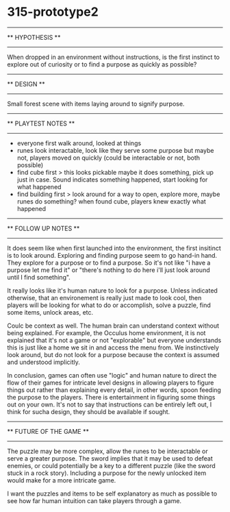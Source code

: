 # 315-prototype2

**********************
**    HYPOTHESIS    **
**********************
When dropped in an environment without instructions, is the first instinct to explore out of curiosity or to find a purpose as quickly as possible?



**********************
**      DESIGN      **
**********************
Small forest scene with items laying around to signify purpose.



**********************
**  PLAYTEST NOTES  **
**********************
- everyone first walk around, looked at things
- runes look interactable, look like they serve some purpose but maybe not, players moved on quickly (could be interactable or not, both possible)
- find cube first > this looks pickable maybe it does something, pick up just in case. Sound indicates something happened, start looking for what happened
- find building first > look around for a way to open, explore more, maybe runes do something? when found cube, players knew exactly what happened



***************************
**    FOLLOW UP NOTES    **
***************************
It does seem like when first launched into the environment, the first insitinct is to look around. Exploring and finding purpose seem to go hand-in hand. They explore for a purpose or to find a purpose. So it's not like "i have a purpose let me find it" or "there's nothing to do here i'll just look around until I find something". 

It really looks like it's human nature to look for a purpose. Unless indicated otherwise, that an environement is really just made to look cool, then players will be looking for what to do or accomplish, solve a puzzle, find some items, unlock areas, etc.

Coulc be context as well. The human brain can understand context without being explained. For example, the Occulus home environment, it is not explained that it's not a game or not "explorable" but everyone understands this is just like a home we sit in and access the menu from. We instinctively look around, but do not look for a purpose because the context is assumed and understood implicitly.

In conclusion, games can often use "logic" and human nature to direct the flow of their games for intricate level designs in allowing players to figure things out rather than explaining every detail, in other words, spoon feeding the purpose to the players. There is entertainment in figuring some things out on your own. It's not to say that instructions can be entirely left out, I think for sucha design, they should be available if sought.



***************************
**  FUTURE OF THE GAME   **
***************************
The puzzle may be more complex, allow the runes to be interactable or serve a greater purpose. The sword implies that it may be used to defeat enemies, or could potentially be a key to a different puzzle (like the sword stuck in a rock story). Including a purpose for the newly unlocked item would make for a more intricate game.

I want the puzzles and items to be self explanatory as much as possible to see how far human intuition can take players through a game.




